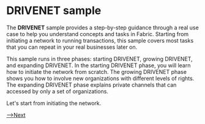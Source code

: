 # DRIVENET sample

The **DRIVENET** sample provides a step-by-step guidance through a real use case to help you understand concepts and tasks in Fabric.  Starting from initiating a network to running transactions, this sample covers most tasks that you can repeat in your real businesses later on.  

This sample runs in three phases: starting DRIVENET, growing DRIVENET, and expanding DRIVENET.  In the starting DRIVENET phase, you will learn how to initiate the network from scratch.  The growing DRIVENET phase shows you how to involve new organizations with different levels of rights.  The expanding DRIVENET phase explains private channels that can accessed by only a set of organizations.

Let's start from initiating the network.

[-->Next](../DriveNetSample/StartingDRIVENET.md)
